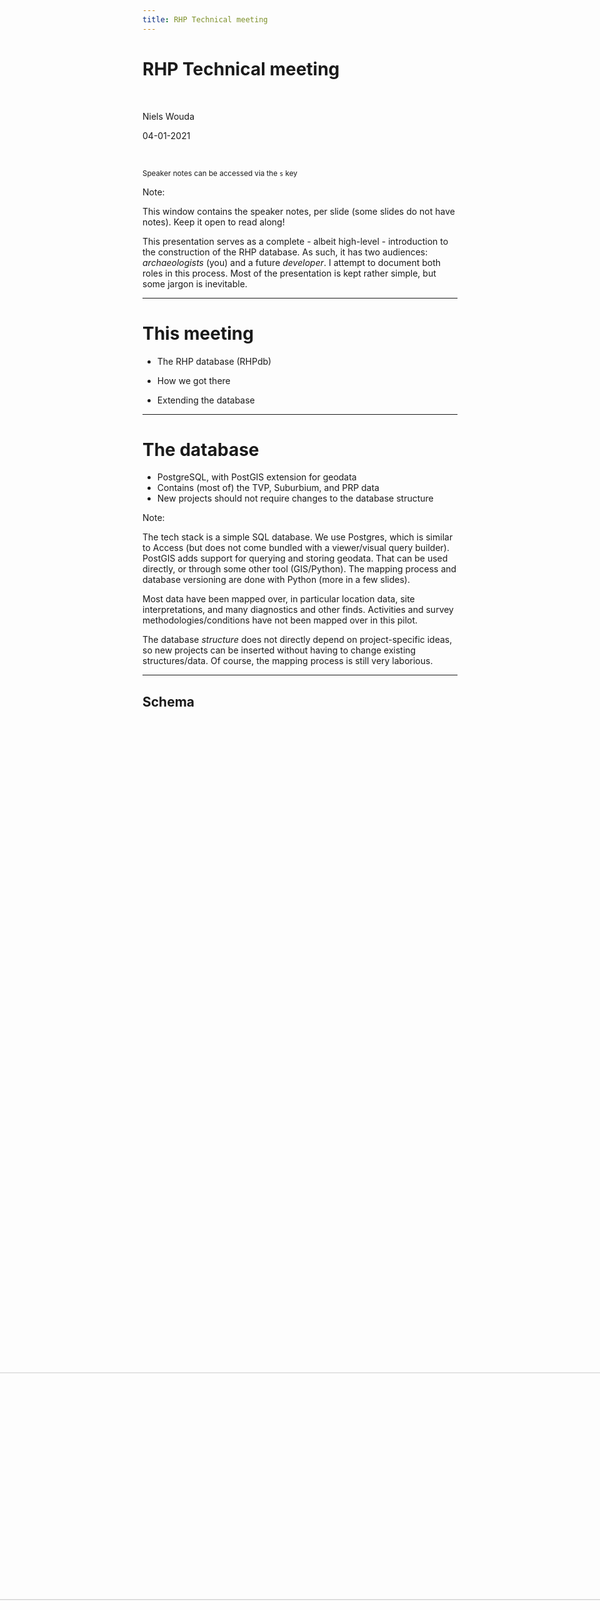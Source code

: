 ```yaml
---
title: RHP Technical meeting
---
```


# RHP Technical meeting

<br>

Niels Wouda

04-01-2021

<br>

<small>Speaker notes can be accessed via the `s` key</small>

Note:

This window contains the speaker notes, per slide (some slides do not have notes).
Keep it open to read along!

This presentation serves as a complete - albeit high-level - introduction to the
construction of the RHP database. As such, it has two audiences: _archaeologists_
(you) and a future _developer_. I attempt to document both roles in this process.
Most of the presentation is kept rather simple, but some jargon is inevitable.  

---

# This meeting

- The RHP database (RHPdb)

- How we got there

- Extending the database

---

# The database

- PostgreSQL, with PostGIS extension for geodata
- Contains (most of) the TVP, Suburbium, and PRP data
- New projects should not require changes to the database structure

Note:

The tech stack is a simple SQL database. We use Postgres, which is similar to 
Access (but does not come bundled with a viewer/visual query builder). PostGIS
adds support for querying and storing geodata. That can be used directly, or 
through some other tool (GIS/Python). The mapping process and database 
versioning are done with Python (more in a few slides).

Most data have been mapped over, in particular location data, site
interpretations, and many diagnostics and other finds. Activities and survey
methodologies/conditions have not been mapped over in this pilot.

The database _structure_ does not directly depend on project-specific ideas, so
new projects can be inserted without having to change existing structures/data.
Of course, the mapping process is still very laborious. 

----

## Schema

<img width="85%" 
     src="images/schema.svg" 
     style="transform: rotate(90deg);  margin-top: -400px;" />

<!--- This is a huge hack but ensures reveal-md actually copies the svg file -->
<!--- ![Schema](images/schema.svg) --->

Note:

We will discuss this in detail in the next few slides, zooming in on each part
of the database.

We are not going to discuss *content* in detail (that's for the user meeting).
Rather, we will walk through the structure of the RHPdb, including some example
records, to get a feel for what's stored where.

----

## Projects

- Referenced (almost) everywhere.
- Documents the specific project a record came from.
- Currently contains:

| id_project | name | abbreviation |
|---|-------------------------|-----|
| 1 | Rome Hinterland Project | rhp |
| 2 | Pontine Region Project  | prp |
| 3 | Rome Suburbium Project  | rsp |
| 4 | Tiber Valley Project    | tvp |

Note:

# Why is the RHP in here?

The RHP introduces some (location) interpretations and periodisations that are
not related to the original projects, so we needed a way to track those. Making 
the RHP into a project was the easiest way to achieve this.

Plus: the RHP is not special. Our new typologies and interpretations and the like
are not that different from the project-specific efforts. 

----

## Locations

- Various types of locations (`location_types` table). 
  - Currently: `site`, `subsite`, and `unit`.
- Locations are hierarchical (`location_hierarchy` table).
  - Subsites have a site parent.
  - (Some) units have a site parent.
- Sites and subsites often have an interpretative aspect, units do not.
  - Interpretation is stored in the `location_interpretations` table, as one 
    record per (interpretation, period)-pair.
- Geodata (`point` and/or `polygon` fields).
- Examples (shortened, one from each project):

| id_location | id_origin | id_project | point | polygon | id_location_type |
| --- | --- | --- | --- | --- | --- |
| 1 | HL09_12947 | 2 | `<binary>` | | 1 |
| 12615 | I12-22 | 3 | `<binary>` | `<binary>` | 2 |
| 16794 | 12540 | 4 | `<binary>` | | 1 |

Note:

Many examples of hierarchical locations from each project. E.g.:
- TVP has the Veii site, and various sites within it. Veii is a site in the RHP,
  the sites (TVP) within it are subsites (RHP). We use the hierarchy to link them.
- The subsite terminology is inspired by the Suburbium project, where it is
  ubiquitous. Subsites are linked to sites via the hierarchy.
- The PRP has units and sites, where sites might span many units - that's again
  linked via the hierarchy.

The example records excludes the `extent`, `notes`, and `rhp_notes` fields 
because that would not fit, and they are empty for these records. In `notes` we
place existing notes. In `rhp_notes` we sometimes add a new note explaining some
mapping detail.

Notice the `id_origin` field. Your original data is never far away!

----

## Location interpretations

- Like TVP's `tvp_interpretation` and PRP's `prp_source_site_interpretation`.
- Flexible.
- Certainties for the assigned period and interpretation.
  - Currently one of `certain`, `probable`, and `uncertain`.
- Example (shortened):

| id_location_interpretation | id_location | id_period | id_period_certainty | id_project |
| --- | --- | --- |  --- | --- |
| 1 | 825 | 14 | 2 | 2 |

Note:

Interpretations are done per period, where a period is historical. This is 
different than e.g. the Suburbium data, so we did some mapping there.

Corresponding tables are:
- `prp_source_site_interpretation` (PRP)
- `tvp_interpretation` (TVP)
- `chronology` (RSP)

The example record excludes the `notes`, `id_interpretation`, and 
`id_interpretation_certainty` fields, because otherwise the table would not fit.
Their meaning is hopefully straightforward.

----

## Interpretations

- List of interpretations, per project. Examples (shortened):
| id_interpretation | name | id_project | definition |
| --- | --- | --- | --- |
| 6 | Infrastructure | 1 | `<text>` |
| 22 | Travel and transport | 1 | `<text>` | 

- Linked into a hierarchy via `interpretation_hierarchy` table:
| id_interpretation_hierarchy | id_interpretation | id_parent |
| --- | --- | --- |
| 14 | 22 | 6 |
| 26 | 33 | 22 |

Note:

Each interpretation has a name, a project origin (the examples are all new RHP
types), and optional definitions, and period and size specifications (free-form
text). 

The hierarchy relates to Travel and Transport (first record it is a child under
Infrastructure, in the second row it is the parent to some other interpretation
with ID 33).

----

## Periods

- List of periods, per project. Examples (shortened):
| id_period | name | start_year | end_year | id_project |
| --- | --- | --- | --- | --- |
| 8 | Iron Age | -1000 | -581 | 2 |
| 140 | Iron Age | -1000 | -721 | 4 |

- Linked into a hierarchy via `period_hierarchy` table (similar to previous
  slide).

Note:

This is all very similar to the interpretations of the previous slide. Notice 
that different projects have different year ranges for similar periods.

----

## Finds

- Diagnostics and non-diagnostics are both in the `artefacts` table.
  Examples (shortened):
| id_artefact | id_artefact_type | id_project |  number |  id_ware | is_diagnostic | weight |
| --- | --- | --- | --- | --- | --- | --- |
| 1 | 536 | 2 | 1 | 3 | true | |
| 24167 | 42 | 3 | 1 | 3 | true | |
| 35559 | | 4 | 1 | 1 | true | 9 |

- (Ceramic) typologies in the `artefact_types` table.

- Wares in the `wares` table.

Note:

For the examples I did not display the `id_origin` (sherd ID in project databases)
and `rhp_notes` (RHP implementation details, where applicable) columns.

----

## Artefact types

- Typologies, currently only for ceramics

- Example records:
| id_artefact_type | name | start_year | end_year |
| --- | --- | --- | --- |
| 15 | Hayes 181 | 100 | 300 | 
| 393 | Dressel 1 | -130 | -10 |

- There is also a `provenance` column which is currently free-form text, and
  awaits standardisation.
  
Note:

Provenances are being standardised, but it is not completely implemented yet. 

----

## Wares

- Ceramic wares

- Example records:
| id_ware | name | id_parent |
| --- | --- | --- |
| 2 | Fine ware | |
| 3 | Coarse ware | |
| 23 | Eastern sigillata | 2 |
| 24 | African red slip ware | 2 |
| 25 | Impasto chiaro sabbioso | 3 |
| 26 | Pompeian red ware | 3 |

Note:

The `id_parent` column references back into the `wares` table. So `Eastern
sigillata` is a `Fine ware` (under `2`), and `Pompeian red ware` is a `Coarse
ware` (under `3`).

----

## Shapes and functions

TODO

----

## Provenances

TODO

----

## Activities

(not fully implemented)

Note:

As already alluded to, this part of the database is only partially implemented.
Parts of it exist, parts do not - it is not really ready for querying, and still
needs quite a bit of work.

That work will not be done for the prototype.

----

## Things not (yet) mapped

- Coarse ware typology

- Methodology: sampling method, land use, sources (all part of activities)

- (various details of) non-ceramics

- ceramics: fragment types, fabrics, decorations (?)

Note:

This somewhat complements the discussion about the database schema, since in 
part the schema will need to be updated to accommodate these. Here I want to
present a list of content that we have not (yet) standardised, and is as such
not in the RHPdb. 

---

# How we got here

- Pumping data from the project-specific databases to the RHPdb requires 
_mappings_ (data), which are used by _mappers_ (code). Making mappings requires 
quite a bit of discussion.
  - We found early on that it is best to start from a concrete proposal prepared 
    by one person, which is then reviewed by all. This results in focused 
    discussion, and quicker agreement.

- GitHub works really well for us:

  - Has an issue tracker where discussion can take place.
  
  - Stores everything so no history is hidden in (individual) mailboxes.
  
  - Has a wiki system we use for manuals and documentation.

  - Uses _git_ to store the code/mappers, so everything's in one place!

Note:

How is the database schema then populated? How did we agree on what things mean,
so that we could place them in an _integrated_ database?

That's what this section is about.

The mappings and mappers will be discussed shortly. Make sure you understand
the difference between a _mapping_ (data) and a _mapper_ (code). The first is
purely a table, the latter is a thing that does something.

Concrete proposals are possible because we already understand each others data
somewhat. Most of it is fairly similar, so it is not too hard to draw up a first
mapping. This first proposal immediately highlights things that are not yet 
sufficiently clear, and need project-specific input. That's then incorporated 
via an iterative process, until everyone agrees.

Compare that to [this timeless wisdom](https://tom.preston-werner.com/2010/08/23/readme-driven-development.html):

>It’s a lot simpler to have a discussion based on something written down. It’s 
>easy to talk endlessly and in circles about a problem if nothing is ever put to
>text. The simple act of writing down a proposed solution means everyone has a
>concrete idea that can be argued about and iterated upon.

---

# Mappings

> A _mapping_  takes a **project-specific input** and transforms it into a
> **standardised output**, ready for ingestion into the RHPdb. 

- A mapping is often formulated as a table, with at least an _in_ and _out_ 
  column (and possibly others).

- The process for writing these is often something like this:
  1. I post a list of all values found in the project-specific databases for some
     entity (e.g., all black glazed types used by each project) in the appropriate
     GitHub issue. These form the _in_ (input) column.
  2. You (an archaeologist) determine an appropriate RHP typology, and map the _in_
     values to a new _out_ value taken from that typology. This is the _out_ column.
  3. Once completed, I take the mapping and restructure it a little so the code can
     ingest it. The code first writes the RHP typology to the database, and then 
     uses the mapping to integrate the project-specific data.

Note:

I'm pointing this out explicitly because I want to hammer down that we are taking
_inputs_ from the project databases, map them in some fashion, and write the 
_output_ into the RHPdb. This is crucial to understand the code base.

The difference between a mapping and a new typology is also important. The new
types are defined first, and then a mapping is written. We focus on the mapping
here, not the new types (that's for the user session).

----

## Mapping types

- In some cases we impose RHP type hierarchies ('classes' and 'super classes') on
  top of project-specific data, but also keep the original typology.

- In other cases we fully integrate the project-specific data using new RHP
typologies. Original typologies are not kept.

Note:

Let's first have a look at two examples!

----

## Sites

- RHPdb has a unified hierarchy _on top of_ project-specific interpretations.

- Project-specific interpretations are thus also in the RHPdb.

- Example (TVP site interpretations):

| in                                         | out            | rhp           |
|--------------------------------------------|----------------|---------------|
| Funerary:   catacomb                       | Catacomb       | Catacomb      |
| Funerary:   cemetery / necropolis          | Necropolis     | Burial ground |
| Funerary:   columbarium                    | Columbarium    | Columbarium   |
| Funerary:   mausoleum                      | Mausoleum      | Mausoleum     |
| Funerary:   tomb - tumulus                 | Tomb - tumulus | Tomb          |
| ... | ... | ... |

Note:

Here we see that the functional classification of the TPV types ('Funerary:')
is subsumed by the hierarchical structure of the RHP's site types. Indeed,
these types are all under the 'Funeral' parent.

Besides the newly named, project-specific types in the _out_ column, we also
add records with this interpretation as an RHP record with the type indicated
by the _rhp_ column. That leads to a bit of 'duplication' (depending on your 
perspective), but much more effective querying.

Out names are always similar to the _in_ name - _rhp_ names not necessarily!

We only add something on top of project-specific data. This means you can query
both by the project-specific interpretations of the _out_ column (if you know
them), or use our hierarchy to get the right results.

This example only discusses the interpretations, but the same holds for
periodisations.

----

## Black glazed artefacts

- RHPdb has its own typology.

- Project-specific artefacts with project-specific types are mapped over using
  appropriate RHPdb types. Original types are not kept.

- Example (PRP black glazed typology):

| in                     | out           |
|------------------------|---------------|
| Morel form 1110-20     | Morel 1110-20 |
| Morel form 1111        | Morel 1111    |
| Morel form 1113(b1)    | Morel 1113    |
| Morel form 1440 series | Morel 1440    |
| Morel form 1443(l1)    | Morel 1443    |
| ... | ... |

Note:

This means the project-specific interpretations are **not** available in the 
RHPdb.

These sorts of mappings (where the old types are not kept) are very simple, and
always have at least an _in_ and _out_ column.

----

## Mapping when original types are kept

- Mapping is used to:
  - Translate non-English terminology,
  - Fix common spelling errors,
  - Insert important meta-data (_e.g._ definitions) not found in the 
    project-specific database.
- These mapped (project-specific) values are then placed into a RHP type hierarchy.
- New records are also inserted, using RHP typologies.

(We used this for site types and periods)

Note:

This is not a 'true' mapping, in the sense that we do not really dispense with
the old. Nonetheless, half the database consists of these types of records, and
it is important to understand there are two types of mappings in play.

We will see an example of this shortly. 

Because we keep the original data insofar possible and also have the new RHP
records, queries require some nuance to avoid duplicate counting. We will discuss
that in the user meeting.

----

## Mapping when original types are not kept

- This is far simpler.

- Mapping takes a project-specific value and transforms it to the appropriate RHP term.

- Controlled vocabulary.

(We did this with finds artefacts, and in general with all well-understood typologies)

Note:

This is conceptually the easiest type of mapping, because no old values are kept
at all. Instead, we introduce our own terms for everything and match each 
project-specific terminology to our terms.

We map to our new RHP types, so these mappings are very simple. All meta-data
is with the new type lists, and not present in the project-specific mappings.

This is **much preferred** over keeping the original records, but cannot always
be done.

---

# Populating the database

So now we have some mappings in (Excel) data files.. what's next?

Note:

This is to a large extent why this is the _technical_ meeting. 

----

## Mappers

- Implemented in Python.

- Each project has its own mappers.

- Each mapper is responsible for populating one table of the RHP database.

- The RHPdb is completely reversible: adding and removing project data is fully
  supported. That is useful when developing adding new projects/data.

Note:

The reason each project has its own mappers is that there is quite a bit of
customer work needed to map all data over. Some projects store things _very_
differently from how we designed the RHPdb, which means we need to write some
code handling that diversity.
 
This means new code will likely be necessary for future projects. A lot of
existing work can likely be re-used in that case as well: this is already the
case with the existing three projects as well.

The RHPdb is the end result of these mappers. As such I never modify anything in
the RHPdb itself: if something needs to be changed, a mapping or mapper should
be updated instead. Sometimes the project databases are the ones that need to be
updated (when we discover a mistake there). Never the RHPdb.

----

## Developing mappers

- Using and developing the RHP tool are explained in the wiki on GitHub:
 - [Here](https://github.com/N-Wouda/RHP/wiki/How-to-develop) for setting everything up on your computer and understanding the structure of a Mapper.
 - [Here](https://github.com/N-Wouda/RHP/wiki/How-to-use-the-RHP-tool) for running the RHP tool from the command line.
- Mappers have the following (simplified) structure:

```python
class Mapper:
    from_tables: List[str]
    to_table: str
    field_mapping: Dict[str, str]

    def up(self):  # execute
        data = self._read()
        data = self._map(data)
        self._write(data)

    def down(self):  # rollback
        self.write_connection().table(self.to_table).delete()
```

Note:

A mapper has two tasks, depending on what you want to do:
- Insert its data into the appropriate RHP table
- Remove that data

These two tasks are implemented in the `up` (insert) and `down` (remove)
methods. Both have defaults that are somewhat simplified here. `down` is less
important: I have never had to implement it differently. `up` is less clear cut,
and we will discuss that next.

`up` has three steps: first, `_read` the data from project-specific table(s),
then `_map` (transform) that data into something the RHPdb understands, and 
finally `_write` that transformed data to the RHPdb table. Each of these methods
have defaults, but those are not always sufficient: in particular `_map` is
often overwritten.

Observe that the Mapper class has some member data: `from_tables`, a list of
table names in the project database that must be mapped, `to_table`, the name of
the RHPdb table, and `field_mapping`, which is a (loose) mapping of
project-specific column names to RHPdb column names.

The full `Mapper` class has a few other methods that help implementing mappers,
but are not as important to discuss here explicitly. 

----

## A mapper example

- Now that we have a basic understanding of the mapper structure, we can look
  at a simple example.

Note:

I'm going to show some examples in the code base, which is also on GitHub.
The following are good candidates:

- PRP: LocationMapper, LocationHierarchyMapper, ArtefactMapper
- RSP: SubsiteInterpretationMapper
- TVP: LocationMapper

---

# Extending the database

----

## Updating the schema

- Python and the [orator](https://orator-orm.com/) package.

- You already know the concept of a _schema_. Here we introduce a
  _schema builder_.

- The schema is built incrementally via _migrations_.

Note:

This hopefully answers TdH's question how to edit/add to the database structure.

I use Python and the [orator](https://orator-orm.com/) package for this. From 
Orator, in particular its [migrations](https://orator-orm.com/docs/0.9/migrations.html) 
and [schema builder](https://orator-orm.com/docs/0.9/schema_builder.html) functionality
is used.

For migrations: remember that strange `migrations` table in the schema? It's
tied to this!

----

## Migrations

- Suppose we want to add the `actors` table to the RHPdb. The table includes at
least a unique ID `id_actor` and an actor `name`. 

- This is how such a `CreateActors` migration is written using `orator`:

```python
from orator.migrations import Migration


class CreateActors(Migration):

    def up(self):
        with self.schema.create('actors') as table:
            table.increments('id_actor')
            table.string('name', 128)

    def down(self):
        self.schema.drop_if_exists('actors')
```

- Many other examples in the `migrations` directory of the RHP codebase 
([on GitHub](https://github.com/N-Wouda/RHP/tree/master/migrations)). There is
a README there as well. Together, these migrations incrementally construct the
database schema.

Note:

# What's happening here? 

A `Migration` has two methods, `up` and `down`. We will also see this for the
database mappers, later on. `up()` applies these changes to the database, 
`down()` removes the changes - if they exist. The current state of the database
is tracked in the `migrations` table in the RHPdb.

That defines the structure of a migration. Now the contents of these methods.

Each method uses Orator's _schema builder_ to update the schema. 

In the `up()` method, the 'actors' table is created. We also specify the columns
we want on that table, in this case a unique, incrementing ID called 'id_actor',
and a fixed-size character field called 'name'.

The `down()` method drops the 'actors' table from the database, if the table
exists (and does nothing otherwise). This is useful when implementing the mappers
in code, as that often takes many tries. The RHPdb is built using a completely
reversible process - clearing the database and re-inserting the data can be done
in less than a minute.

# What if you want to add more attributes later?
 
Simple, write another migration! See the files in the `migrations` directory on
GitHub. The whole process on how to run these migrations (with orator) is also
explained there.

----

## Populating the new table

- After adding a new column or table to the schema, the usual process of writing
  mappings and  mappers applies:
  - Determine how to map over data, and, if appropriate, formulate a mapping.
  - Implement a new `Mapper` in the project directory (and add it to the `MAPPER` list),
    or update the appropriate existing mapper.
  - Import your changes into the database. This will probably require a few 
    iterations to get your changes exactly right.

- This is precisely what we explained when we discussed the `Mapper` class!

Note:

Of course this is non-trivial. But the point is that there are a lot of examples
(the entire codebase), and adding new data should not be approached any differently.

---

# Questions?

---

# That's all, folks!

- These slides are all online, so you can (re-)read them later.
 
- To facilitate re-use, there are a lot of speaker notes in the presentation.

- Anything unclear? Mail me at [nielswouda@gmail.com](mailto:nielswouda@gmail.com), 
  or contact me through the GitHub repository. 
